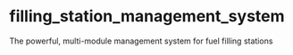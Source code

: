 # filling_station_management_system
The powerful, multi-module management system for fuel filling stations 
